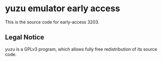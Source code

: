 yuzu emulator early access
=============

This is the source code for early-access 3203.

## Legal Notice

yuzu is a GPLv3 program, which allows fully free redistribution of its source code.